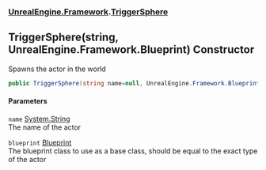 ### [UnrealEngine.Framework](./UnrealEngine-Framework.md 'UnrealEngine.Framework').[TriggerSphere](./TriggerSphere.md 'UnrealEngine.Framework.TriggerSphere')
## TriggerSphere(string, UnrealEngine.Framework.Blueprint) Constructor
Spawns the actor in the world  
```csharp
public TriggerSphere(string name=null, UnrealEngine.Framework.Blueprint blueprint=null);
```
#### Parameters
<a name='UnrealEngine-Framework-TriggerSphere-TriggerSphere(string_UnrealEngine-Framework-Blueprint)-name'></a>
`name` [System.String](https://docs.microsoft.com/en-us/dotnet/api/System.String 'System.String')  
The name of the actor  
  
<a name='UnrealEngine-Framework-TriggerSphere-TriggerSphere(string_UnrealEngine-Framework-Blueprint)-blueprint'></a>
`blueprint` [Blueprint](./Blueprint.md 'UnrealEngine.Framework.Blueprint')  
The blueprint class to use as a base class, should be equal to the exact type of the actor  
  
